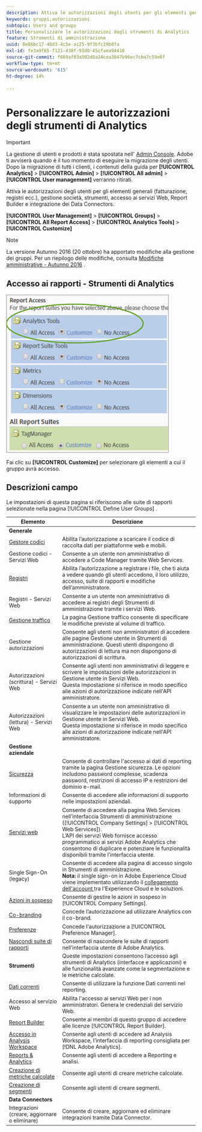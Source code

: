 ```yaml
---
description: Attiva le autorizzazioni degli utenti per gli elementi generali (fatturazione, registri ecc.), gestione società, strumenti, accesso ai servizi Web, Report Builder e integrazione dei Data Connectors.
keywords: gruppi;autorizzazioni
subtopic: Users and groups
title: Personalizzare le autorizzazioni degli strumenti di Analytics
feature: Strumenti di amministrazione
uuid: 8e86bc17-46d3-4c5e-ac25-9f3bfc29b8fa
exl-id: fe3a9f65-f121-438f-91d0-45cfaea94416
source-git-commit: f669af03a502d8a24cea3047b96ec7cba7c59e6f
workflow-type: tm+mt
source-wordcount: '615'
ht-degree: 14%

---
```


# Personalizzare le autorizzazioni degli strumenti di Analytics

>[!IMPORTANT]
>
>La gestione di utenti e prodotti è stata spostata nell&#39; [Admin Console](https://helpx.adobe.com/it/enterprise/using/admin-console.html). Adobe ti avviserà quando è il tuo momento di eseguire la migrazione degli utenti. Dopo la migrazione di tutti i clienti, i contenuti della guida per **[!UICONTROL Analytics]** > **[!UICONTROL Admin]** > **[!UICONTROL All admin]** > **[!UICONTROL User management]** verranno ritirati.

Attiva le autorizzazioni degli utenti per gli elementi generali (fatturazione, registri ecc.), gestione società, strumenti, accesso ai servizi Web, Report Builder e integrazione dei Data Connectors.

**[!UICONTROL User Management]** >  **[!UICONTROL Groups]** >  **[!UICONTROL All Report Access]** >  **[!UICONTROL Analytics Tools]** >  **[!UICONTROL Customize]**

>[!NOTE]
>
>La versione Autunno 2016 (20 ottobre) ha apportato modifiche alla gestione dei gruppi. Per un riepilogo delle modifiche, consulta [Modifiche amministrative - Autunno 2016](/help/admin/user-management2/c-user-management/permissions-changes.md) .

## Accesso ai rapporti - Strumenti di Analytics

![](assets/report-access-analytics-tools.png)

Fai clic su **[!UICONTROL Customize]** per selezionare gli elementi a cui il gruppo avrà accesso.

## Descrizioni campo

Le impostazioni di questa pagina si riferiscono alle suite di rapporti selezionate nella pagina [!UICONTROL Define User Groups] .

| Elemento | Descrizione |
|--- |--- |
| **Generale** |  |
| [Gestore codici](/help/admin/admin/code-manager-admin.md) | Abilita l’autorizzazione a scaricare il codice di raccolta dati per piattaforme web e mobili. |
| Gestione codici - Servizi Web | Consente a un utente non amministrativo di accedere a Code Manager tramite Web Services. |
| [Registri](/help/admin/admin/logs.md) | Abilita l’autorizzazione a registrare i file, che ti aiuta a vedere quando gli utenti accedono, il loro utilizzo, accesso, suite di rapporti e modifiche dell’amministratore. |
| Registri - Servizi Web | Consente a un utente non amministrativo di accedere ai registri degli Strumenti di amministrazione tramite i servizi Web. |
| [Gestione traffico](/help/admin/c-traffic-management/traffic-management.md) | La pagina Gestione traffico consente di specificare le modifiche previste al volume di traffico. |
| Gestione autorizzazioni | Consente agli utenti non amministratori di accedere alle pagine Gestione utente in Strumenti di amministrazione. Questi utenti dispongono di autorizzazioni di lettura ma non dispongono di autorizzazioni di scrittura. |
| Autorizzazioni (scrittura) - Servizi Web | Consente agli utenti non amministrativi di leggere e scrivere le impostazioni delle autorizzazioni in Gestione utente in Servizi Web.<br>Questa impostazione si riferisce in modo specifico alle azioni di autorizzazione indicate nell&#39;API amministratore. |
| Autorizzazioni (lettura) - Servizi Web | Consente a un utente non amministrativo di visualizzare le impostazioni delle autorizzazioni in Gestione utente in Servizi Web.<br>Questa impostazione si riferisce in modo specifico alle azioni di autorizzazione indicate nell&#39;API amministratore. |
| **Gestione aziendale** |  |
| [Sicurezza](/help/admin/company/security-manager.md) | Consente di controllare l&#39;accesso ai dati di reporting tramite la pagina Gestione sicurezza. Le opzioni includono password complesse, scadenza password, restrizioni di accesso IP e restrizioni del dominio e-mail. |
| Informazioni di supporto | Consente di accedere alle informazioni di supporto nelle impostazioni aziendali. |
| [Servizi web](/help/admin/company/web-services-admin.md) | Consente di accedere alla pagina Web Services nell’interfaccia Strumenti di amministrazione ([!UICONTROL Company Settings] > [!UICONTROL Web Services]).<br>L’API dei servizi Web fornisce accesso programmatico ai servizi Adobe Analytics che consentono di duplicare e potenziare le funzionalità disponibili tramite l’interfaccia utente. |
| Single Sign-On (legacy) | Consente di accedere alla pagina di accesso singolo in Strumenti di amministrazione.<br>**Nota:** il single sign-on in Adobe Experience Cloud viene implementato utilizzando il  [collegamento dell&#39;account ](https://experienceleague.adobe.com/docs/core-services/interface/manage-users-and-products/organizations.html) tra l&#39;Experience Cloud e le soluzioni. |
| [Azioni in sospeso](/help/admin/company/pending-actions-admin.md) | Consente di gestire le azioni in sospeso in [!UICONTROL Company Settings]. |
| [Co-branding](/help/admin/company/co-branding-admin.md) | Concede l’autorizzazione ad utilizzare Analytics con il co-brand. |
| [Preferenze](/help/admin/admin/preferences-manager.md) | Concede l&#39;autorizzazione a [!UICONTROL Preference Manager]. |
| [Nascondi suite di rapporti](/help/admin/company/c-hide-report-suites.md) | Consente di nascondere le suite di rapporti nell’interfaccia utente di Adobe Analytics. |
| **Strumenti** | Queste impostazioni consentono l’accesso agli strumenti di Analytics (interfacce e applicazioni) e alle funzionalità avanzate come la segmentazione e le metriche calcolate. |
| [Dati correnti](https://experienceleague.adobe.com/docs/analytics/analyze/reports-analytics/current-data.html) | Consente di utilizzare la funzione Dati correnti nel reporting. |
| Accesso al servizio Web | Abilita l&#39;accesso ai servizi Web per i non amministratori. Genera le credenziali del servizio Web. |
| [Report Builder](https://experienceleague.adobe.com/docs/analytics/analyze/report-builder/report-builder-setup/t-install-arb.html) | Consente ai membri di questo gruppo di accedere alle licenze [!UICONTROL Report Builder]. |
| [Accesso in Analysis Workspace](https://experienceleague.adobe.com/docs/analytics/analyze/analysis-workspace/home.html) | Consente agli utenti di accedere ad Analysis Workspace, l’interfaccia di reporting consigliata per [!DNL Adobe Analytics]. |
| [Reports &amp; Analytics](https://experienceleague.adobe.com/docs/analytics/landing/an-key-concepts.html) | Consente agli utenti di accedere a Reporting e analisi. |
| [Creazione di metriche calcolate](https://experienceleague.adobe.com/docs/analytics/components/calculated-metrics/cm-overview.html) | Consente agli utenti di creare metriche calcolate. |
| [Creazione di segmenti](https://experienceleague.adobe.com/docs/analytics/components/segmentation/seg-home.html) | Consente agli utenti di creare segmenti. |
| **Data Connectors** |  |
| Integrazioni (creare, aggiornare o eliminare) | Consente di creare, aggiornare ed eliminare integrazioni tramite Data Connector. |
